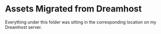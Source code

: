 # Assets Migrated from Dreamhost

Everything under this folder was sitting in the corresponding location on my Dreamhost server.
